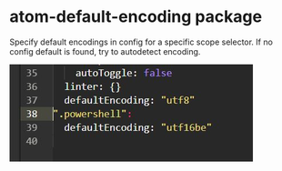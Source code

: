 # atom-default-encoding package

Specify default encodings in config for a specific scope selector.
If no config default is found, try to autodetect encoding.

![A screenshot of your package](https://raw.githubusercontent.com/russlescai/atom-default-encoding/master/snapshot-defaultencoding.JPG)
